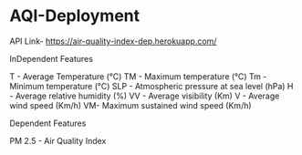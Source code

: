 # AQI-Deployment

API Link-  https://air-quality-index-dep.herokuapp.com/

InDependent Features

T	-   Average Temperature (°C)
TM -  Maximum temperature (°C)
Tm -  Minimum temperature (°C)
SLP	- Atmospheric pressure at sea level (hPa)
H	-   Average relative humidity (%)
VV -  Average visibility (Km)
V	-   Average wind speed (Km/h)
VM-   Maximum sustained wind speed (Km/h)


Dependent Features

PM 2.5 - Air Quality Index

